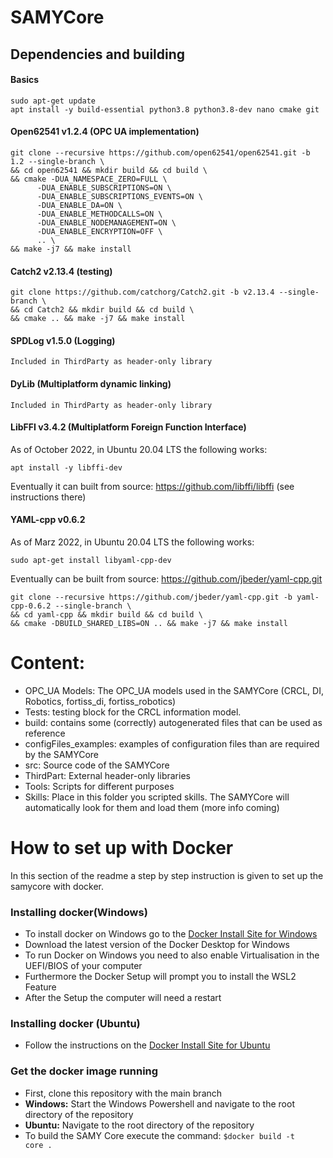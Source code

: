 # SAMYCore

## Dependencies and building

#### Basics
```
sudo apt-get update
apt install -y build-essential python3.8 python3.8-dev nano cmake git
```

#### Open62541 v1.2.4 (OPC UA implementation)
```
git clone --recursive https://github.com/open62541/open62541.git -b 1.2 --single-branch \
&& cd open62541 && mkdir build && cd build \
&& cmake -DUA_NAMESPACE_ZERO=FULL \
      -DUA_ENABLE_SUBSCRIPTIONS=ON \
      -DUA_ENABLE_SUBSCRIPTIONS_EVENTS=ON \
      -DUA_ENABLE_DA=ON \
      -DUA_ENABLE_METHODCALLS=ON \
      -DUA_ENABLE_NODEMANAGEMENT=ON \
      -DUA_ENABLE_ENCRYPTION=OFF \
      .. \
&& make -j7 && make install
```

#### Catch2 v2.13.4 (testing)
```
git clone https://github.com/catchorg/Catch2.git -b v2.13.4 --single-branch \
&& cd Catch2 && mkdir build && cd build \
&& cmake .. && make -j7 && make install
```

#### SPDLog v1.5.0 (Logging)
```
Included in ThirdParty as header-only library
```

#### DyLib (Multiplatform dynamic linking)
```
Included in ThirdParty as header-only library
```

#### LibFFI v3.4.2 (Multiplatform Foreign Function Interface)
As of October 2022, in Ubuntu 20.04 LTS the following works:
```
apt install -y libffi-dev
```

Eventually it can built from source: https://github.com/libffi/libffi (see instructions there)

#### YAML-cpp v0.6.2
As of Marz 2022, in Ubuntu 20.04 LTS the following works:
```
sudo apt-get install libyaml-cpp-dev
```

Eventually can be built from source: https://github.com/jbeder/yaml-cpp.git
```
git clone --recursive https://github.com/jbeder/yaml-cpp.git -b yaml-cpp-0.6.2 --single-branch \
&& cd yaml-cpp && mkdir build && cd build \
&& cmake -DBUILD_SHARED_LIBS=ON .. && make -j7 && make install
```


# Content:
 - OPC_UA Models: The OPC_UA models used in the SAMYCore (CRCL, DI, Robotics, fortiss_di, fortiss_robotics)
 - Tests: testing block for the CRCL information model.
 - build: contains some (correctly) autogenerated files that can be used as reference
 - configFiles_examples: examples of configuration files than are required by the SAMYCore
 - src: Source code of the SAMYCore
 - ThirdPart: External header-only libraries
 - Tools: Scripts for different purposes
 - Skills: Place in this folder you scripted skills. The SAMYCore will automatically look for them and load them (more info coming)
 
 # How to set up with Docker
 In this section of the readme a step by step instruction is given to set up the samycore with docker.
 
 ### Installing docker(Windows)
 - To install docker on Windows go to the [Docker Install Site for Windows](https://docs.docker.com/desktop/install/windows-install/)
 - Download the latest version of the Docker Desktop for Windows
 - To run Docker on Windows you need to also enable Virtualisation in the UEFI/BIOS of your computer
 - Furthermore the Docker Setup will prompt you to install the WSL2 Feature
 - After the Setup the computer will need a restart
 
 ### Installing docker (Ubuntu)
 - Follow the instructions on the [Docker Install Site for Ubuntu](https://docs.docker.com/engine/install/ubuntu/)
 
 ### Get the docker image running
 - First, clone this repository with the main branch
 - **Windows:** Start the Windows Powershell and navigate to the root directory of the repository
 - **Ubuntu:** Navigate to the root directory of the repository
 - To build the SAMY Core execute the command: <code>$docker build -t core . </code>

